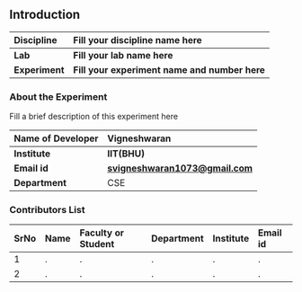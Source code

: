 ## Introduction


<b>Discipline | <b>Fill your discipline name here
:--|:--|
<b> Lab | <b> Fill your lab name here
<b> Experiment|     <b> Fill your experiment name and number here

### About the Experiment 

Fill a brief description of this experiment here

<b>Name of Developer | <b> Vigneshwaran 
:--|:--|
<b> Institute | <b>  IIT(BHU)
<b> Email id|     <b>  svigneshwaran1073@gmail.com
<b> Department |  CSE

### Contributors List

SrNo | Name | Faculty or Student | Department| Institute | Email id
:--|:--|:--|:--|:--|:--|
1 | . | . | . | . | .
2 | . | . | . | . | .
